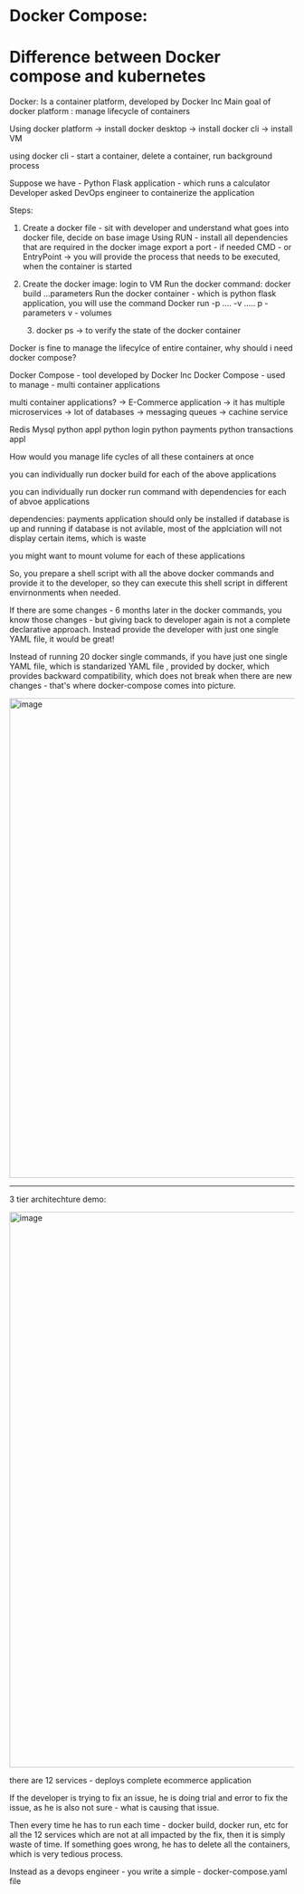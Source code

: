 
# Docker Compose:

# Difference between Docker compose and kubernetes

Docker: Is a container platform, developed by Docker Inc
Main goal of docker platform : manage lifecycle of containers

Using docker platform
 -> install docker desktop
 -> install docker cli
 -> install VM

 using docker cli - start a container,
                    delete a container, 
                    run background process




Suppose we have - Python Flask application - which runs a calculator
Developer asked DevOps engineer to containerize the application

Steps:
1) Create a docker file - sit with developer and  understand what goes into docker file, decide on base image
   Using RUN - install all dependencies that are required in the docker image
   export a port - if needed
   CMD - or EntryPoint -> you will provide the process that needs to be executed, when the container is started

2) Create the docker image:
   login to VM
   Run the docker command: docker build ...parameters
   Run the docker container - which is python flask application, you will use the command
   Docker run -p ....  -v .....
   p - parameters
   v - volumes

   3) docker ps -> to verify the state of the docker container
  
Docker is fine to manage the lifecylce of entire container, why should i need docker compose?

Docker Compose - tool developed by Docker Inc
Docker Compose - used to manage - multi container applications

multi container applications?
-> E-Commerce application
   -> it has multiple microservices
   -> lot of databases
   -> messaging queues
   -> cachine service


   Redis
   Mysql
   python appl
   python login
   python payments
   python transactions appl

   How would you manage life cycles of all these containers at once

   you can individually run docker build for each of the above applications

   you can individually run docker run command with dependencies for each of abvoe applications

   dependencies: payments application should only be installed if database is up and running
   if database is not avilable, most of the applciation will not display certain items, which is waste

   you might want to mount volume for each of these applications


  So, you prepare a shell script with all the above docker commands and provide it to the developer, so they can execute this shell script in different envirnonments when needed.


  If there are some changes - 6 months later in the docker commands, you know those changes - but giving back to developer again is not a complete declarative approach.  Instead provide the developer with just one single YAML file, it would be great!

  Instead of running 20 docker single commands, if you have just one single YAML file, which is standarized YAML file , provided by docker, which provides backward compatibility, which does not break when there are new changes - that's where docker-compose comes into picture.

<img width="1823" height="847" alt="image" src="https://github.com/user-attachments/assets/54ecff12-ae41-4f81-8e05-676341f0f0ce" />


  ------------------------------------------

  3 tier architechture demo:

  

  <img width="1747" height="981" alt="image" src="https://github.com/user-attachments/assets/cfd91fe1-b4a5-4362-9719-563470f9478e" />

  there are 12 services - deploys complete ecommerce application


If the developer is trying to fix an issue, he is doing trial and error to fix the issue, as he is also not sure - what is causing that issue.

Then every time he has to run each time - docker build, docker run, etc for all the 12 services which are not at all impacted by the fix, then it is simply waste of time.  If something goes wrong, he has to delete all the containers, which is very tedious process. 

Instead as a devops engineer - you write a simple - docker-compose.yaml file



  

  

  


   


    





